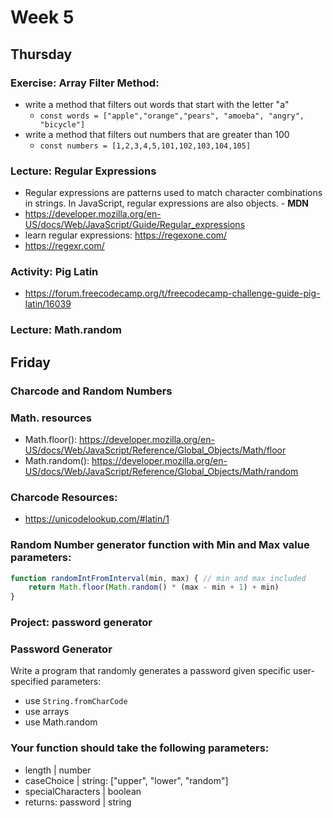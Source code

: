 # Week 5

## Thursday
### Exercise: Array Filter Method:
* write a method that filters out words that start with the letter "a"
  * `const words = ["apple","orange","pears", "amoeba", "angry", "bicycle"]`
* write a method that filters out numbers that are greater than 100
  * `const numbers = [1,2,3,4,5,101,102,103,104,105]`
### Lecture: Regular Expressions
* Regular expressions are patterns used to match character combinations in strings. In JavaScript, regular expressions are also objects. - __MDN__
* https://developer.mozilla.org/en-US/docs/Web/JavaScript/Guide/Regular_expressions
* learn regular expressions: https://regexone.com/
* https://regexr.com/
### Activity: Pig Latin
* https://forum.freecodecamp.org/t/freecodecamp-challenge-guide-pig-latin/16039
### Lecture: Math.random

## Friday
### Charcode and Random Numbers
### Math. resources
* Math.floor(): https://developer.mozilla.org/en-US/docs/Web/JavaScript/Reference/Global_Objects/Math/floor
* Math.random(): https://developer.mozilla.org/en-US/docs/Web/JavaScript/Reference/Global_Objects/Math/random
### Charcode Resources:
* https://unicodelookup.com/#latin/1
### Random Number generator function with Min and Max value parameters:
```javascript
function randomIntFromInterval(min, max) { // min and max included 
    return Math.floor(Math.random() * (max - min + 1) + min)
}
```
### Project: password generator
### Password Generator
Write a program that randomly generates a password given specific user-specified parameters:
* use `String.fromCharCode`
* use arrays
* use Math.random

### Your function should take the following parameters:
* length | number
* caseChoice        | string: ["upper", "lower", "random"]
* specialCharacters | boolean
* returns: password | string

